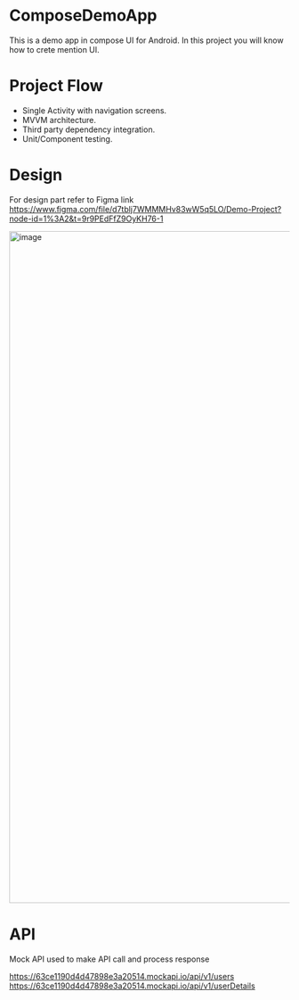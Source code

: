 # ComposeDemoApp
This is a demo app in compose UI for Android. In this project you will know how to crete mention UI.

# Project Flow
- Single Activity with navigation screens.
- MVVM architecture.
- Third party dependency integration.
- Unit/Component testing.
 
# Design
For design part refer to Figma link https://www.figma.com/file/d7tblj7WMMMHv83wW5q5LO/Demo-Project?node-id=1%3A2&t=9r9PEdFfZ9OyKH76-1

<img width="1205" alt="image" src="https://user-images.githubusercontent.com/5980603/213999325-30ed223e-000d-4712-991e-38b56559f33f.png">

# API
Mock API used to make API call and process response 

https://63ce1190d4d47898e3a20514.mockapi.io/api/v1/users
https://63ce1190d4d47898e3a20514.mockapi.io/api/v1/userDetails
